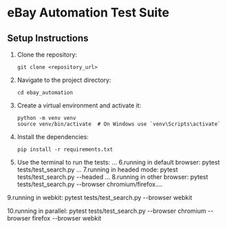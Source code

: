 # eBay Automation Test Suite

## Setup Instructions

1. Clone the repository:
    ```
    git clone <repository_url>
    ```

2. Navigate to the project directory:
    ```
    cd ebay_automation
    ```

3. Create a virtual environment and activate it:
    ```
    python -m venv venv
    source venv/bin/activate  # On Windows use `venv\Scripts\activate`
    ```

4. Install the dependencies:
    ```
    pip install -r requirements.txt
    ```

5. Use the terminal to run the tests:
   ...
6.running in default browser: pytest tests/test_search.py
   ...
7.running in headed mode: pytest tests/test_search.py --headed
  ...
8.running in other browser: pytest tests/test_search.py --browser chromium/firefox....

9.running in webkit: pytest tests/test_search.py --browser webkit

10.running in parallel: pytest tests/test_search.py --browser chromium --browser firefox --browser webkit 
